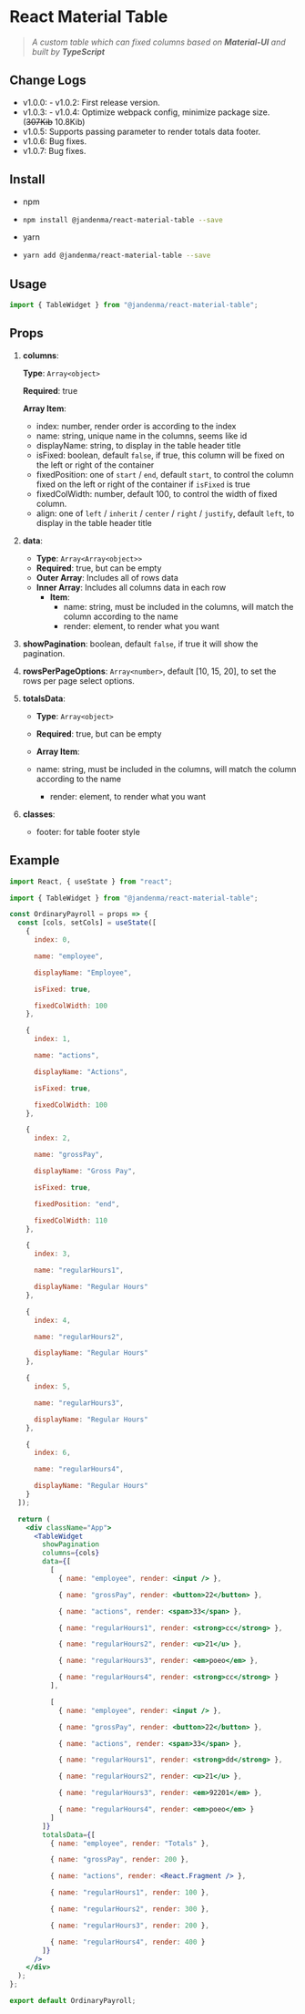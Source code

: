 # React Material Table

> _A custom table which can fixed columns based on **Material-UI** and built by **TypeScript**_

## Change Logs

- v1.0.0: - v1.0.2: First release version.
- v1.0.3: - v1.0.4: Optimize webpack config, minimize package size. (~~307Kib~~ 10.8Kib)
- v1.0.5: Supports passing parameter to render totals data footer.
- v1.0.6: Bug fixes.
- v1.0.7: Bug fixes.

## Install

- npm

- ```bash
  npm install @jandenma/react-material-table --save
  ```

- yarn

- ```bash
  yarn add @jandenma/react-material-table --save
  ```

## Usage

```jsx
import { TableWidget } from "@jandenma/react-material-table";
```

## Props

1. **columns**:

   **Type**: `Array<object>`

   **Required**: true

   **Array Item**:

   - index: number, render order is according to the index
   - name: string, unique name in the columns, seems like id
   - displayName: string, to display in the table header title
   - isFixed: boolean, default `false`, if true, this column will be fixed on the left or right of the container
   - fixedPosition: one of `start` / `end`, default `start`, to control the column fixed on the left or right of the container if `isFixed` is true
   - fixedColWidth: number, default 100, to control the width of fixed column.
   - align: one of `left` / `inherit` / `center` / `right` / `justify`, default `left`, to display in the table header title

2. **data**:

   - **Type**: `Array<Array<object>>`
   - **Required**: true, but can be empty
   - **Outer Array**: Includes all of rows data
   - **Inner Array**: Includes all columns data in each row
     - **Item**:
       - name: string, must be included in the columns, will match the column according to the name
       - render: element, to render what you want

3. **showPagination**: boolean, default `false`, if true it will show the pagination.

4. **rowsPerPageOptions**: `Array<number>`, default [10, 15, 20], to set the rows per page select options.

5. **totalsData**:

   - **Type**: `Array<object>`

   - **Required**: true, but can be empty

   - **Array Item**:
   - name: string, must be included in the columns, will match the column according to the name
     - render: element, to render what you want

6. **classes**:

   - footer: for table footer style

## Example

```jsx
import React, { useState } from "react";

import { TableWidget } from "@jandenma/react-material-table";

const OrdinaryPayroll = props => {
  const [cols, setCols] = useState([
    {
      index: 0,

      name: "employee",

      displayName: "Employee",

      isFixed: true,

      fixedColWidth: 100
    },

    {
      index: 1,

      name: "actions",

      displayName: "Actions",

      isFixed: true,

      fixedColWidth: 100
    },

    {
      index: 2,

      name: "grossPay",

      displayName: "Gross Pay",

      isFixed: true,

      fixedPosition: "end",

      fixedColWidth: 110
    },

    {
      index: 3,

      name: "regularHours1",

      displayName: "Regular Hours"
    },

    {
      index: 4,

      name: "regularHours2",

      displayName: "Regular Hours"
    },

    {
      index: 5,

      name: "regularHours3",

      displayName: "Regular Hours"
    },

    {
      index: 6,

      name: "regularHours4",

      displayName: "Regular Hours"
    }
  ]);

  return (
    <div className="App">
      <TableWidget
        showPagination
        columns={cols}
        data={[
          [
            { name: "employee", render: <input /> },

            { name: "grossPay", render: <button>22</button> },

            { name: "actions", render: <span>33</span> },

            { name: "regularHours1", render: <strong>cc</strong> },

            { name: "regularHours2", render: <u>21</u> },

            { name: "regularHours3", render: <em>poeo</em> },

            { name: "regularHours4", render: <strong>cc</strong> }
          ],

          [
            { name: "employee", render: <input /> },

            { name: "grossPay", render: <button>22</button> },

            { name: "actions", render: <span>33</span> },

            { name: "regularHours1", render: <strong>dd</strong> },

            { name: "regularHours2", render: <u>21</u> },

            { name: "regularHours3", render: <em>92201</em> },

            { name: "regularHours4", render: <em>poeo</em> }
          ]
        ]}
        totalsData={[
          { name: "employee", render: "Totals" },

          { name: "grossPay", render: 200 },

          { name: "actions", render: <React.Fragment /> },

          { name: "regularHours1", render: 100 },

          { name: "regularHours2", render: 300 },

          { name: "regularHours3", render: 200 },

          { name: "regularHours4", render: 400 }
        ]}
      />
    </div>
  );
};

export default OrdinaryPayroll;
```
